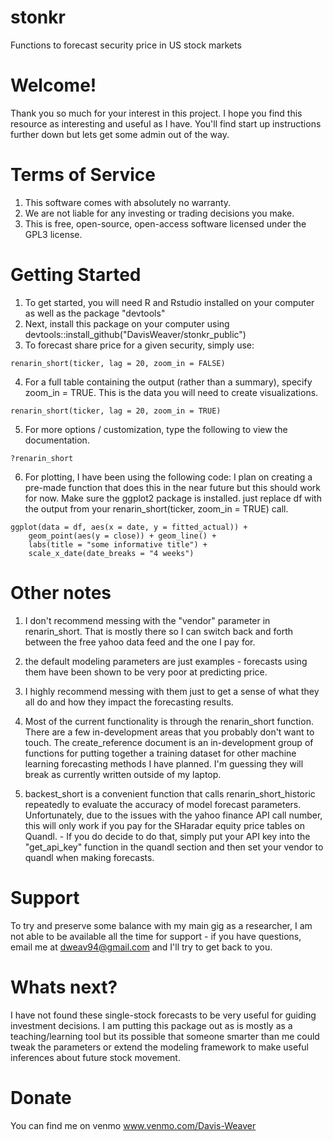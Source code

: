 # stonkr
Functions to forecast security price in US stock markets

# Welcome! 

Thank you so much for your interest in this project. I hope you find this resource as interesting and useful as I have. You'll find start up instructions further down but lets get some admin out of the way.

# Terms of Service

1. This software comes with absolutely no warranty. 
2. We are not liable for any investing or trading decisions you make.
3. This is free, open-source, open-access software licensed under the GPL3 license.


# Getting Started

1. To get started, you will need R and Rstudio installed on your computer as well as the package "devtools"
2. Next, install this package on your computer using devtools::install_github("DavisWeaver/stonkr_public")
4. To forecast share price for a given security, simply use:
```
renarin_short(ticker, lag = 20, zoom_in = FALSE)
```
4. For a full table containing the output (rather than a summary), specify zoom_in = TRUE. This is the data you will need to create visualizations. 
```
renarin_short(ticker, lag = 20, zoom_in = TRUE)
```
5. For more options / customization, type the following to view the documentation.
```
?renarin_short
```

6. For plotting, I have been using the following code: I plan on creating a pre-made function that does this in the near future but this should work for now. Make sure the ggplot2 package is installed. just replace df with the output from your renarin_short(ticker, zoom_in = TRUE) call.

```
ggplot(data = df, aes(x = date, y = fitted_actual)) +
    geom_point(aes(y = close)) + geom_line() + 
    labs(title = "some informative title") +
    scale_x_date(date_breaks = "4 weeks")
```
 
# Other notes

1. I don't recommend messing with the "vendor" parameter in renarin_short. That is mostly there so I can switch back and forth between the free yahoo data feed and the one I pay for. 

2. the default modeling parameters are just examples - forecasts using them have been shown to be very poor at predicting price. 
3. I highly recommend messing with them just to get a sense of what they all do and how they impact the forecasting results. 

4. Most of the current functionality is through the renarin_short function. There are a few in-development areas that you probably don't want to touch. The create_reference document is an in-development group of functions for putting together a training dataset for other machine learning forecasting methods I have planned. I'm guessing they will break as currently written outside of my laptop. 
5. backest_short is a convenient function that calls renarin_short_historic repeatedly to evaluate the accuracy of model forecast parameters. Unfortunately, due to the issues with the yahoo finance API call number, this will only work if you pay for the SHaradar equity price tables on Quandl. - If you do decide to do that, simply put your API key into the "get_api_key" function in the quandl section and then set your vendor to quandl when making forecasts.

# Support

To try and preserve some balance with my main gig as a researcher, I am not able to be available all the time for support - if you have questions, email me at dweav94@gmail.com and I'll try to get back to you. 

# Whats next?

I have not found these single-stock forecasts to be very useful for guiding investment decisions. I am putting this package out as is mostly as a teaching/learning tool but its possible that someone smarter than me could tweak the parameters or extend the modeling framework to make useful inferences about future stock movement.

# Donate

You can find me on venmo www.venmo.com/Davis-Weaver
